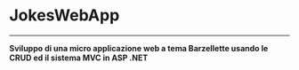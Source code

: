 # JokesWebApp
---

__Sviluppo di una micro applicazione web a tema Barzellette usando le CRUD ed il sistema MVC in ASP .NET__
